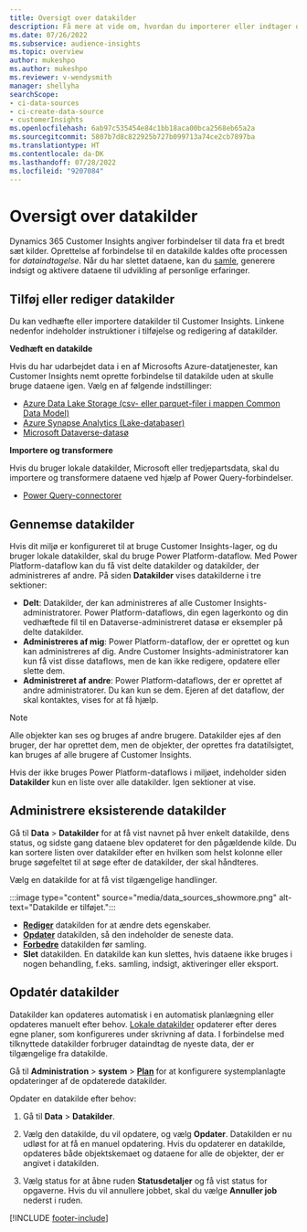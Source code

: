 ```yaml
---
title: Oversigt over datakilder
description: Få mere at vide om, hvordan du importerer eller indtager data fra forskellige kilder.
ms.date: 07/26/2022
ms.subservice: audience-insights
ms.topic: overview
author: mukeshpo
ms.author: mukeshpo
ms.reviewer: v-wendysmith
manager: shellyha
searchScope:
- ci-data-sources
- ci-create-data-source
- customerInsights
ms.openlocfilehash: 6ab97c535454e84c1bb18aca00bca2568eb65a2a
ms.sourcegitcommit: 5807b7d8c822925b727b099713a74ce2cb7897ba
ms.translationtype: HT
ms.contentlocale: da-DK
ms.lasthandoff: 07/28/2022
ms.locfileid: "9207084"
---
```

# <a name="data-sources-overview"></a>Oversigt over datakilder

Dynamics 365 Customer Insights angiver forbindelser til data fra et bredt sæt kilder. Oprettelse af forbindelse til en datakilde kaldes ofte processen for *dataindtagelse*. Når du har slettet dataene, kan du [samle](data-unification.md), generere indsigt og aktivere dataene til udvikling af personlige erfaringer.

## <a name="add-or-edit-data-sources"></a>Tilføj eller rediger datakilder

Du kan vedhæfte eller importere datakilder til Customer Insights. Linkene nedenfor indeholder instruktioner i tilføjelse og redigering af datakilder.

**Vedhæft en datakilde**

Hvis du har udarbejdet data i en af Microsofts Azure-datatjenester, kan Customer Insights nemt oprette forbindelse til datakilde uden at skulle bruge dataene igen. Vælg en af følgende indstillinger:
- [Azure Data Lake Storage (csv- eller parquet-filer i mappen Common Data Model)](connect-common-data-model.md)
- [Azure Synapse Analytics (Lake-databaser)](connect-synapse.md)
- [Microsoft Dataverse-datasø](connect-dataverse-managed-lake.md)

**Importere og transformere**

Hvis du bruger lokale datakilder, Microsoft eller tredjepartsdata, skal du importere og transformere dataene ved hjælp af Power Query-forbindelser.
- [Power Query-connectorer](connect-power-query.md)

## <a name="review-data-sources"></a>Gennemse datakilder

Hvis dit miljø er konfigureret til at bruge Customer Insights-lager, og du bruger lokale datakilder, skal du bruge Power Platform-dataflow. Med Power Platform-dataflow kan du få vist delte datakilder og datakilder, der administreres af andre. På siden **Datakilder** vises datakilderne i tre sektioner:
- **Delt**: Datakilder, der kan administreres af alle Customer Insights-administratorer. Power Platform-dataflows, din egen lagerkonto og din vedhæftede fil til en Dataverse-administreret datasø er eksempler på delte datakilder.
- **Administreres af mig**: Power Platform-dataflow, der er oprettet og kun kan administreres af dig. Andre Customer Insights-administratorer kan kun få vist disse dataflows, men de kan ikke redigere, opdatere eller slette dem.
- **Administreret af andre**: Power Platform-dataflows, der er oprettet af andre administratorer. Du kan kun se dem. Ejeren af det dataflow, der skal kontaktes, vises for at få hjælp.
> [!NOTE]
> Alle objekter kan ses og bruges af andre brugere. Datakilder ejes af den bruger, der har oprettet dem, men de objekter, der oprettes fra datatilsigtet, kan bruges af alle brugere af Customer Insights.

Hvis der ikke bruges Power Platform-dataflows i miljøet, indeholder siden **Datakilder** kun en liste over alle datakilder. Igen sektioner at vise.

## <a name="manage-existing-data-sources"></a>Administrere eksisterende datakilder

Gå til **Data** > **Datakilder** for at få vist navnet på hver enkelt datakilde, dens status, og sidste gang dataene blev opdateret for den pågældende kilde. Du kan sortere listen over datakilder efter en hvilken som helst kolonne eller bruge søgefeltet til at søge efter de datakilder, der skal håndteres.

Vælg en datakilde for at få vist tilgængelige handlinger.

:::image type="content" source="media/data_sources_showmore.png" alt-text="Datakilde er tilføjet.":::

- [**Rediger**](#add-or-edit-data-sources) datakilden for at ændre dets egenskaber.
- [**Opdater**](#refresh-data-sources) datakilden, så den indeholder de seneste data.
- [**Forbedre**](data-sources-enrichment.md) datakilden før samling.
- **Slet** datakilden. En datakilde kan kun slettes, hvis dataene ikke bruges i nogen behandling, f.eks. samling, indsigt, aktiveringer eller eksport.

## <a name="refresh-data-sources"></a>Opdatér datakilder

Datakilder kan opdateres automatisk i en automatisk planlægning eller opdateres manuelt efter behov. [Lokale datakilder](connect-power-query.md#add-data-from-on-premises-data-sources) opdaterer efter deres egne planer, som konfigureres under skrivning af data. I forbindelse med tilknyttede datakilder forbruger dataindtag de nyeste data, der er tilgængelige fra datakilde.

Gå til **Administration** > **system** > [**Plan**](system.md#schedule-tab) for at konfigurere systemplanlagte opdateringer af de opdaterede datakilder.

Opdater en datakilde efter behov:

1. Gå til **Data** > **Datakilder**.

1. Vælg den datakilde, du vil opdatere, og vælg **Opdater**. Datakilden er nu udløst for at få en manuel opdatering. Hvis du opdaterer en datakilde, opdateres både objektskemaet og dataene for alle de objekter, der er angivet i datakilden.

1. Vælg status for at åbne ruden **Statusdetaljer** og få vist status for opgaverne. Hvis du vil annullere jobbet, skal du vælge **Annuller job** nederst i ruden.

[!INCLUDE [footer-include](includes/footer-banner.md)]
